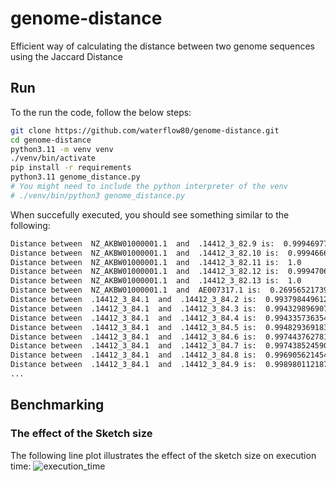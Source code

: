 # genome-distance
Efficient way of calculating the distance between two genome sequences using the Jaccard Distance 

## Run
To the run the code, follow the below steps:
```sh
git clone https://github.com/waterflow80/genome-distance.git
cd genome-distance
python3.11 -m venv venv
./venv/bin/activate
pip install -r requirements
python3.11 genome_distance.py
# You might need to include the python interpreter of the venv
# ./venv/bin/python3 genome_distance.py
```

When succefully executed, you should see something similar to the following:
```sh
Distance between  NZ_AKBW01000001.1  and  .14412_3_82.9 is:  0.9994697773064687
Distance between  NZ_AKBW01000001.1  and  .14412_3_82.10 is:  0.9994666666666666
Distance between  NZ_AKBW01000001.1  and  .14412_3_82.11 is:  1.0
Distance between  NZ_AKBW01000001.1  and  .14412_3_82.12 is:  0.9994706193753309
Distance between  NZ_AKBW01000001.1  and  .14412_3_82.13 is:  1.0
Distance between  NZ_AKBW01000001.1  and  AE007317.1 is:  0.26956521739130435
Distance between  .14412_3_84.1  and  .14412_3_84.2 is:  0.993798449612403
Distance between  .14412_3_84.1  and  .14412_3_84.3 is:  0.9943298969072165
Distance between  .14412_3_84.1  and  .14412_3_84.4 is:  0.994335736354274
Distance between  .14412_3_84.1  and  .14412_3_84.5 is:  0.9948293691830403
Distance between  .14412_3_84.1  and  .14412_3_84.6 is:  0.9974437627811861
Distance between  .14412_3_84.1  and  .14412_3_84.7 is:  0.9974385245901639
Distance between  .14412_3_84.1  and  .14412_3_84.8 is:  0.9969056214543579
Distance between  .14412_3_84.1  and  .14412_3_84.9 is:  0.9989801121876594
...
```

## Benchmarking
### The effect of the Sketch size
The following line plot illustrates the effect of the sketch size on execution time:
![execution_time](https://github.com/user-attachments/assets/91507078-fa67-4e92-8f4a-c20d1b28b7bd)
